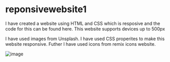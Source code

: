# reponsivewebsite1
I have created a website using HTML and CSS which is resposive and the code for this can be found here. This website supports devices up to 500px

I have used images from Unsplash.
I have used CSS properites to make this website responsive.
Futher I have used icons from remix icons website.


![image](https://github.com/madgulas/reponsivewebsite1/assets/26848691/cbbdaa17-cb96-44bb-a202-f3ad96b92ecb)
